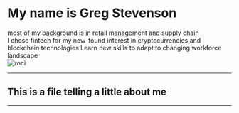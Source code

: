# My name is Greg Stevenson <br/>
most of my background is in retail management and supply chain </br>
I chose fintech for my new-found interest in cryptocurrencies and blockchain technologies
Learn new skills to adapt to changing workforce landscape <br/>
![roci](https://encrypted-tbn0.gstatic.com/images?q=tbn:ANd9GcTmjtsL3fWdZCUH1dL4lidEC95H-EcJcmblzA&usqp=CAU)
___
##  This is a file telling a little about me<br/>
___
### 

